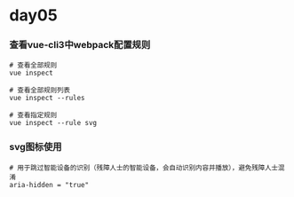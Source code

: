 # day05

### 查看vue-cli3中webpack配置规则
```
# 查看全部规则
vue inspect

# 查看全部规则列表
vue inspect --rules

# 查看指定规则
vue inspect --rule svg
```

### svg图标使用
```
# 用于跳过智能设备的识别（残障人士的智能设备，会自动识别内容并播放），避免残障人士混淆
aria-hidden = "true"
```